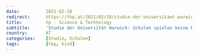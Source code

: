 ```yaml
---
date:          2021-02-18
redirect:      https://tkp.at/2021/02/18/studie-der-universitaet-warwick-schulen-spielen-keine-rolle-bei-verbreitung-von-corona/
title:         tp - Science & Technology
subtitle:      'Studie der Universität Warwick: Schulen spielen keine Rolle bei Verbreitung von Corona'
country:       AT
categories:    [Studie, Schulen]
tags:          [tkp, kind]
---
```

